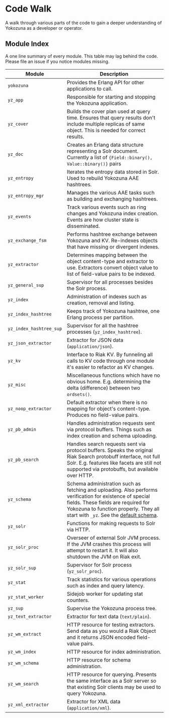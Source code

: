 Code Walk
=========

A walk through various parts of the code to gain a deeper
understanding of Yokozuna as a developer or operator.

Module Index
------------

A one line summary of every module.  This table may lag behind the
code.  Please file an issue if you notice modules missing.

| Module                    | Description                                       |
|---------------------------|---------------------------------------------------|
|`yokozuna`                 |Provides the Erlang API for other applications to call. |
|`yz_app`                   |Responsible for starting and stopping the Yokozuna application. |
|`yz_cover`                 |Builds the cover plan used at query time.  Ensures that query results don't include multiple replicas of same object.  This is needed for correct results. |
|`yz_doc`                   |Creates an Erlang data structure representing a Solr document.  Currently a list of `{Field::binary(), Value::binary()}` pairs |
|`yz_entropy`               |Iterates the entropy data stored in Solr.  Used to rebuild Yokozuna AAE hashtrees. |
|`yz_entropy_mgr`           |Manages the various AAE tasks such as building and exchanging hashtrees. |
|`yz_events`                |Track various events such as ring changes and Yokozuna index creation.  Events are how cluster state is disseminated. |
|`yz_exchange_fsm`          |Performs hashtree exchange between Yokozuna and KV.  Re-indexes objects that have missing or divergent indexes. |
|`yz_extractor`             |Determines mapping between the object content-type and extractor to use.  Extractors convert object value to list of field-value pairs to be indexed. |
|`yz_general_sup`           |Supervisor for all processes besides the Solr process. |
|`yz_index`                 |Administration of indexes such as creation, removal and listing. |
|`yz_index_hashtree`        |Keeps track of Yokozuna hashtree, one Erlang process per partition. |
|`yz_index_hashtree_sup`    |Supervisor for all the hashtree processes (`yz_index_hashtree`). |
|`yz_json_extractor`        |Extractor for JSON data (`application/json`). |
|`yz_kv`                    |Interface to Riak KV.  By funneling all calls to KV code through one module it's easier to refactor as KV changes. |
|`yz_misc`                  |Miscellaneous functions which have no obvious home.  E.g. determining the delta (difference) between two `ordsets()`. |
|`yz_noop_extractor`        |Default extractor when there is no mapping for object's content-type.  Produces no field-value pairs. |
|`yz_pb_admin`              |Handles administration requests sent via protocol buffers.  Things such as index creation and schema uploading. |
|`yz_pb_search`             |Handles search requests sent via protocol buffers.  Speaks the original Riak Search protobuff interface, not full Solr.  E.g. features like facets are still not supported via protobuffs, but available over HTTP. |
|`yz_schema`                |Schema administration such as fetching and uploading.  Also performs verification for existence of special fields.  These fields are required for Yokozuna to function properly.  They all start with `_yz`.  See the [default schema][ds].  |
|`yz_solr`                  | Functions for making requests to Solr via HTTP. |
|`yz_solr_proc`             |Overseer of external Solr JVM process.  If the JVM crashes this process will attempt to restart it.  It will also shutdown the JVM on Riak exit. |
|`yz_solr_sup`              |Supervisor for Solr process (`yz_solr_proc`). |
|`yz_stat`                  |Track statistics for various operations such as index and query latency. |
|`yz_stat_worker`           |Sidejob worker for updating stat counters. |
|`yz_sup`                   |Supervise the Yokozuna process tree. |
|`yz_text_extractor`        |Extractor for text data (`text/plain`). |
|`yz_wm_extract`            |HTTP resource for testing extractors.  Send data as you would a Riak Object and it returns JSON encoded field-value pairs. |
|`yz_wm_index`              |HTTP resource for index administration. |
|`yz_wm_schema`             |HTTP resource for schema administration. |
|`yz_wm_search`             |HTTP resource for querying.  Presents the same interface as a Solr server so that existing Solr clients may be used to query Yokozuna. |
|`yz_xml_extractor`         |Extractor for XML data (`application/xml`). |

[ds]: https://github.com/basho/yokozuna/blob/develop/priv/default_schema.xml#L112

